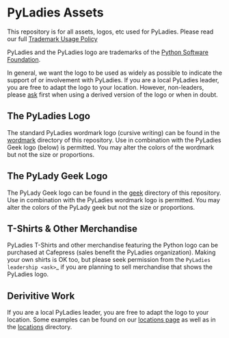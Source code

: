 # PyLadies Assets

This repository is for all assets, logos, etc used for PyLadies.  Please read our full [Trademark Usage Policy][0]

PyLadies and the PyLadies logo are trademarks of the [Python Software Foundation][1].

In general, we want the logo to be used as widely as possible to indicate the support of or involvement with PyLadies. If you are a local PyLadies leader, you are free to adapt the logo to your location.  However, non-leaders, please [ask][2] first when using a derived version of the logo or when in doubt.


The PyLadies Logo
-----------------

The standard PyLadies wordmark logo (cursive writing) can be found in the [wordmark][4] directory of this repository.  Use in combination with the PyLadies Geek logo (below) is permitted. You may alter the colors of the wordmark but not the size or proportions.

The PyLady Geek Logo
----------------------

The PyLady Geek logo can be found in the [geek][5] directory of this repository.  Use in combination with the PyLadies wordmark logo is permitted.  You may alter the colors of the PyLady geek but not the size or proportions.


T-Shirts & Other Merchandise
----------------------------

PyLadies T-Shirts and other merchandise featuring the Python logo can be purchased at Cafepress (sales benefit the PyLadies organization). Making your own shirts is OK too, but please seek permission from the `PyLadies leadership <ask>`_ if you are planning to sell merchandise that shows the PyLadies logo.


Derivitive Work
---------------

If you are a local PyLadies leader, you are free to adapt the logo to your location.  Some examples can be found on our [locations page][3] as well as in the [locations][6] directory.


[0]: https://github.com/pyladies/pyladies-assets/blob/master/TRADEMARK.md
[1]: https://www.python.org/psf
[2]: mailto:info@pyladies.com
[3]: http://www.pyladies.com/locations
[4]: https://github.com/pyladies/pyladies-assets/tree/master/wordmark
[5]: https://github.com/pyladies/pyladies-assets/tree/master/geek
[6]: https://github.com/pyladies/pyladies-assets/tree/master/locations
